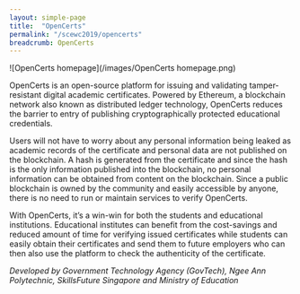 ```yaml
---
layout: simple-page
title:  "OpenCerts"
permalink: "/scewc2019/opencerts"
breadcrumb: OpenCerts
---
```


![OpenCerts homepage](/images/OpenCerts homepage.png)

OpenCerts is an open-source platform for issuing and validating tamper-resistant digital academic certificates. Powered by Ethereum, a blockchain network also known as distributed ledger technology, OpenCerts reduces the barrier to entry of publishing cryptographically protected educational credentials.

Users will not have to worry about any personal information being leaked as academic records of the certificate and personal data are not published on the blockchain. A hash is generated from the certificate and since the hash is the only information published into the blockchain, no personal information can be obtained from content on the blockchain.
Since a public blockchain is owned by the community and easily accessible by anyone, there is no need to run or maintain services to verify OpenCerts.

With OpenCerts, it’s a win-win for both the students and educational institutions. Educational institutes can benefit from the cost-savings and reduced amount of time for verifying issued certificates while students can easily obtain their certificates and send them to future employers who can then also use the platform to check the authenticity of the certificate.

*Developed by Government Technology Agency (GovTech), Ngee Ann Polytechnic, SkillsFuture Singapore and Ministry of Education* 
